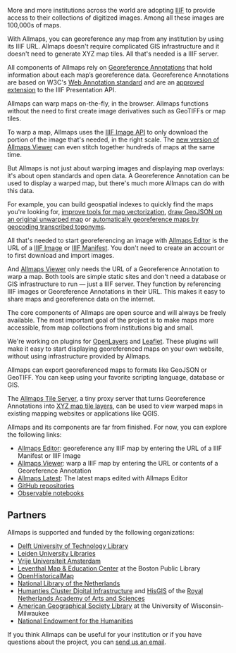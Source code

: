 <script>
  import { MapMonster } from '@allmaps/ui'

  import Cards from '$lib/components/Cards.svelte'
  import Card from '$lib/components/Card.svelte'
  import About from '$lib/components/About.svelte'
</script>

<Cards>
  <Card title="Works with any IIIF map" src="allmaps-editor.jpg" href="https://editor.allmaps.org/#/collection?url=https%3A%2F%2Fcdm21033.contentdm.oclc.org%2Fiiif%2Finfo%2Fkrt%2F2175%2Fmanifest.json">
    <p>
      More and more institutions across the world are adopting <a href="https://iiif.io/">IIIF</a> to provide access to their collections of digitized images. Among all these images are 100,000s of maps.
    </p>
    <p>
      With Allmaps, you can georeference any map from any institution by using its IIIF URL. Allmaps doesn't require complicated GIS infrastructure and it doesn't need to generate XYZ map tiles. All that's needed is a IIIF server.
    </p>
  </Card>

  <Card title="Built on open standards" src="georef-annotation.jpg" href="https://annotations.allmaps.org/images/e97a79d041525120">
    <p>
      All components of Allmaps rely on <a href="https://iiif.io/api/extension/georef/">Georeference Annotations</a> that hold information about each map’s georeference data. Georeference Annotations are based on W3C's <a href="https://www.w3.org/TR/annotation-model/">Web Annotation standard</a> and are an <a href="https://iiif.io/api/index.html#approved-extensions">approved extension</a> to the IIIF Presentation API.
    </p>
  </Card>

  <Card title="Client-side map warping" src="allmaps-viewer.jpg" href="https://viewer.allmaps.org/#data=data%3Atext%2Fx-url%2Chttps%3A%2F%2Fannotations.allmaps.org%2Fimages%2Fa7afe9a34c3b8633">
    <p>
      Allmaps can warp maps on-the-fly, in the browser. Allmaps functions without the need to first create image derivatives such as GeoTIFFs or map tiles.
    </p>
    <p>
      To warp a map, Allmaps uses the <a href="https://iiif.io/api/image/3.0/#4-image-requests">IIIF Image API</a> to only download the portion of the image that's needed, in the right scale. The <a href="https://viewer.allmaps.org/?url=https%3A%2F%2Fannotations.allmaps.org%2Fmanifests%2Fc390af06ea724803">new version of Allmaps Viewer</a> can even stitch together hundreds of maps at the same time.
    </p>
  </Card>

  <Card title="More than displaying map layers" src="annotorious.jpg" href="https://observablehq.com/@allmaps/allmaps-and-annotorious">
    <p>
    But Allmaps is not just about warping images and displaying map overlays: it's about open standards and open data. A Georeference Annotation can be used to display a warped map, but there's much more Allmaps can do with this data.
    </p>
    <p>
      For example, you can build geospatial indexes to quickly find the maps you're looking for, <a href="https://twitter.com/aboutgeo/status/1408063666176487426">improve tools for map vectorization</a>, <a href="https://observablehq.com/@allmaps/using-allmaps-to-draw-geojson-on-a-iiif-image">draw GeoJSON on an original unwarped map</a> or <a href="https://observablehq.com/@allmaps/georeferencing-a-map-by-transcribing-toponyms">automatically georeference maps by geocoding transcribed toponyms</a>.
    </p>
    <!-- Add section about API, about open data, about using this data in your own tools -->
  </Card>

  <Card title="It's all about the URL" src="allmaps-viewer-url.jpg" href="https://viewer.allmaps.org/?url=https%3A%2F%2Fannotations.allmaps.org%2Fimages%2Fa7afe9a34c3b8633">
    <p>
      All that's needed to start georeferencing an image with <a href="https://editor.allmaps.org/">Allmaps Editor</a> is the URL of a <a href="https://iiif.io/api/image/3.0/#22-image-information-request-uri-syntax">IIIF Image</a> or <a href="https://iiif.io/api/presentation/3.0/#52-manifest">IIIF Manifest</a>. You don't need to create an account or to first download and import images.
    </p>
    <p>
      And <a href="https://viewer.allmaps.org/">Allmaps Viewer</a> only needs the URL of a Georeference Annotation to warp a map. Both tools are simple static sites and don't need a database or GIS infrastructure to run — just a IIIF server. They function by referencing IIIF images or Georeference Annotations in their URL. This makes it easy to share maps and georeference data on the internet.
    </p>
  </Card>

  <Card title="Open source components" src="github.jpg" href="https://github.com/allmaps">
    <p>
      The core components of Allmaps are open source and will always be freely available. The most important goal of the project is to make maps more accessible, from map collections from institutions big and small.
    </p>
    <p>
      We're working on plugins for <a href="https://openlayers.org/">OpenLayers</a> and <a href="https://leafletjs.com/">Leaflet</a>. These plugins will make it easy to start displaying georeferenced maps on your own website, without using infrastructure provided by Allmaps.
    </p>
  </Card>

  <Card title="Not just the browser" src="qgis.jpg" href="https://observablehq.com/@allmaps/allmaps-tile-server">
    <p>
      Allmaps can export georeferenced maps to formats like GeoJSON or GeoTIFF. You can keep using your favorite scripting language, database or GIS.
    </p>
    <p>
      The <a href="https://observablehq.com/@allmaps/allmaps-tile-server">Allmaps Tile Server</a>, a tiny proxy server that turns Georeference Annotations into <a href="https://en.wikipedia.org/wiki/Tiled_web_map">XYZ map tile layers</a>, can be used to view warped maps in existing mapping websites or applications like QGIS.
    </p>
  </Card>
</Cards>

<About />

<article class="prose m-auto">

Allmaps and its components are far from finished. For now, you can explore the following links:

- <a href="https://editor.allmaps.org/">Allmaps Editor</a>: georeference any IIIF map by entering the URL of a IIIF Manifest or IIIF Image
- <a href="https://viewer.allmaps.org/">Allmaps Viewer</a>: warp a IIIF map by entering the URL or contents of a Georeference Annotation
- <a href="https://latest.allmaps.org">Allmaps Latest</a>: The latest maps edited with Allmaps Editor
- <a href="https://github.com/allmaps">GitHub repositories</a>
- <a href="https://observablehq.com/@allmaps">Observable notebooks</a>

## Partners

Allmaps is supported and funded by the following organizations:

- <a href="https://heritage.tudelft.nl/">Delft University of Technology Library</a>
- <a href="https://www.library.universiteitleiden.nl/">Leiden University Libraries</a>
- <a href="https://geoplaza.vu.nl/cms/">Vrije Universiteit Amsterdam</a>
- <a href="https://www.leventhalmap.org/">Leventhal Map & Education Center</a> at the Boston Public Library
- <a href="https://openhistoricalmap.org/">OpenHistoricalMap</a>
- <a href="https://www.kb.nl/en">National Library of the Netherlands</a>
- <a href="https://di.huc.knaw.nl/">Humanties Cluster Digital Infrastructure</a> and <a href="https://hisgis.nl/">HisGIS</a> of the
  <a href="https://www.knaw.nl/en">Royal Netherlands Academy of Arts and Sciences</a>
- <a href="https://uwm.edu/libraries/agsl/">American Geographical Society Library</a> at the University of Wisconsin-Milwaukee
- <a href="https://www.neh.gov/news/neh-announces-413-million-280-humanities-projects-nationwide">National Endowment for the Humanities</a>

<div class="p-4 flex justify-end w-full sticky bottom-0">
  <MapMonster mood="happy" color="pink">
    <div>
      If you think Allmaps can be useful for your institution or if you have questions about the project, you can <a class="text-white underline" href="mailto:hello@allmaps.org">send us an email</a>.
    </div>
  </MapMonster>
</div>

</article>

